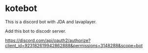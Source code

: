# kotebot

This is a discord bot with JDA and lavaplayer.


Add this bot to discodr server.

https://discord.com/api/oauth2/authorize?client_id=923182619942862888&permissions=3148288&scope=bot

